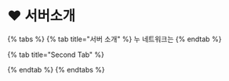 # ❤ 서버소개

{% tabs %}
{% tab title="서버 소개" %}
누 네트워크는&#x20;
{% endtab %}

{% tab title="Second Tab" %}

{% endtab %}
{% endtabs %}
